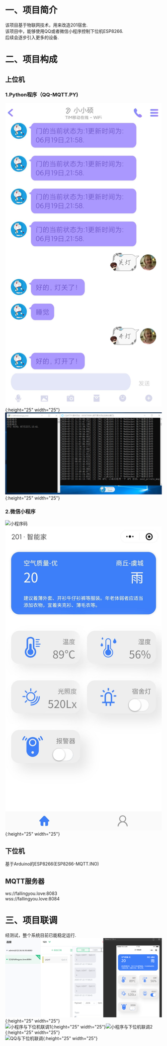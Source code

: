 # 一、项目简介
该项目基于物联网技术，用来改造201宿舍.  
该项目中，能够使用QQ或者微信小程序控制下位机ESP8266.  
后续会逐步引入更多的设备.
# 二、项目构成
## 上位机
### 1.Python程序（QQ-MQTT.PY)
![QQ界面](https://github.com/Anuo-shuo/201_IOT/blob/master/qq.jpg){:height="25" width="25"}  
![Python运行结果](https://github.com/Anuo-shuo/201_IOT/blob/master/py-run.png){:height="25" width="25"}
### 2.微信小程序
![小程序码](https://github.com/Anuo-shuo/201_IOT/blob/master/weapp-id.png)  
![小程序界面](https://github.com/Anuo-shuo/201_IOT/blob/master/weapp.jpg){:height="25" width="25"}
## 下位机
基于Arduino的ESP8266(ESP8266-MQTT.INO)
## MQTT服务器
ws://fallingyou.love:8083  
wss://fallingyou.love:8084
# 三、项目联调
经测试，整个系统目前已能稳定运行.  
![小程序与服务器联调](https://github.com/Anuo-shuo/201_IOT/blob/master/liantiao-weapp.png){:height="25" width="25"}  
![小程序与下位机联调1](https://github.com/Anuo-shuo/201_IOT/blob/master/liantiao2.jpg){:height="25" width="25"}![小程序与下位机联调2](https://github.com/Anuo-shuo/201_IOT/blob/master/liantiao3.jpg){:height="25" width="25"}  
![QQ与下位机联调](https://github.com/Anuo-shuo/201_IOT/blob/master/liantiao-qq.jpg){:height="25" width="25"}  
